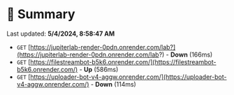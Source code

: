 # 📖 Summary
Last updated: **5/4/2024, 8:58:47 AM**

- `GET` [https://jupiterlab-render-0pdn.onrender.com/lab?](https://jupiterlab-render-0pdn.onrender.com/lab?) - **Down** (166ms)
- `GET` [https://filestreambot-b5k6.onrender.com/](https://filestreambot-b5k6.onrender.com/) - **Up** (586ms)
- `GET` [https://uploader-bot-v4-aggw.onrender.com/](https://uploader-bot-v4-aggw.onrender.com/) - **Down** (114ms)

